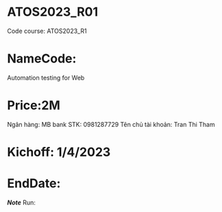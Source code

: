 # ATOS2023_R01
Code course: ATOS2023_R1
# NameCode: 
Automation testing for Web
# Price:2M
Ngân hàng: MB bank
STK: 0981287729
Tên chủ tài khoản: Tran Thi Tham
# Kichoff: 1/4/2023
# EndDate:

*****Note*****
Run:
